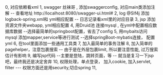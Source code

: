 0, 对应依赖看xml
1, swagger 丝袜哥 , 添加swaggerconfig, 对应main类添加注解  -- 查看地址 http://localhost:8080/swagger-ui.html#
2, log  @Slf4j  添加logback-spring.xml和 yml相应配置  -- 日志记录看xml里的对应目录
3, jsp  添加资源文件夹webapp, yml相应配置
4, 用Druid池 连接mysql , 在yml中配置相应数据库数据    --选择最简单的springboot配置，省去了config
5, 用mybaits访问mysql  添加mapper,service等进行测试  --选择springBoot-mybatis连接， 配置yml
6, 在tool里面添加一些通用工具类
7, 加入最简单的事务注解
8, 加入简单的pagehelper，注意包裹搜索 -- 由于是在外层包裹limit, 所以要注意性能, 过万搜索估计有影响
9, 编写jsp代码 --主要是登陆，跳转页面，等      -- 就当是复习一下jsp吧，最终我还是决定舍弃
10, 权限处理，单点登录， 加入cookie, 加入servlet, filter   --- 权限方面还是用security,切合spring
11, 
